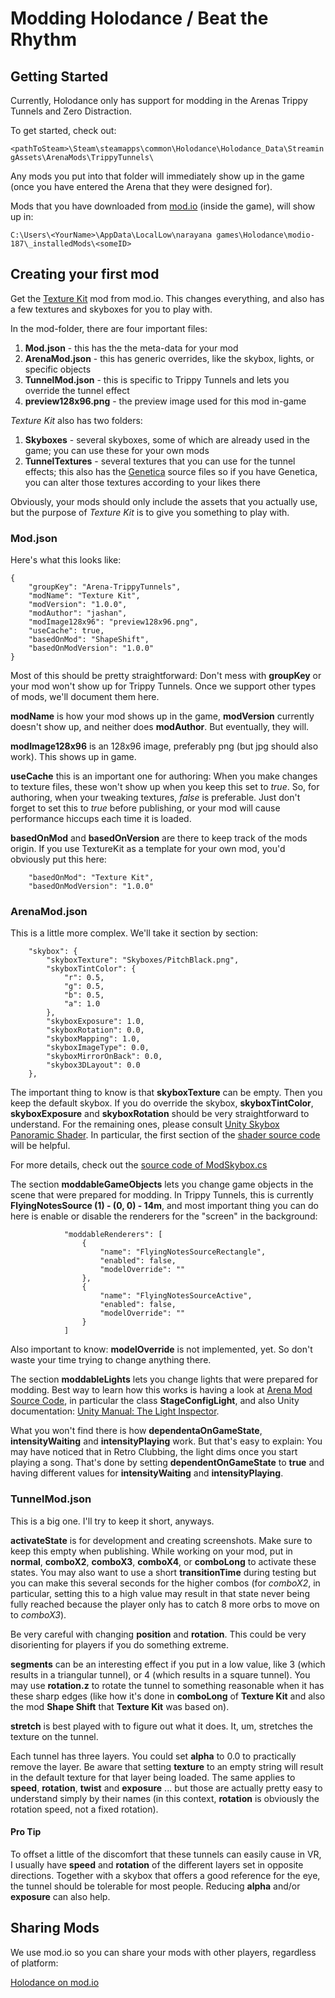 # Modding Holodance / Beat the Rhythm

## Getting Started

Currently, Holodance only has support for modding in the Arenas
Trippy Tunnels and Zero Distraction.

To get started, check out:

```<pathToSteam>\Steam\steamapps\common\Holodance\Holodance_Data\StreamingAssets\ArenaMods\TrippyTunnels\```

Any mods you put into that folder will immediately show up in the game 
(once you have entered the Arena that they were designed for).

Mods that you have downloaded from [mod.io](https://holodance.mod.io/) (inside the game), will show up in:

```C:\Users\<YourName>\AppData\LocalLow\narayana games\Holodance\modio-187\_installedMods\<someID>```

## Creating your first mod

Get the [Texture Kit](https://holodance.mod.io/texture-kit) mod from mod.io. This changes everything,
and also has a few textures and skyboxes for you to play with.

In the mod-folder, there are four important files:

1. **Mod.json** - this has the the meta-data for your mod
2. **ArenaMod.json** - this has generic overrides, like the skybox, lights, or specific objects
3. **TunnelMod.json** - this is specific to Trippy Tunnels and lets you override the tunnel effect
4. **preview128x96.png** - the preview image used for this mod in-game

*Texture Kit* also has two folders:

1. **Skyboxes** - several skyboxes, some of which are already used in the game; you can use these for your own mods
2. **TunnelTextures** - several textures that you can use for the tunnel effects; this also has the [Genetica](http://spiralgraphics.biz/genetica.htm) source files so if you have Genetica, you can alter those textures according to your likes there

Obviously, your mods should only include the assets that you actually use, but the purpose of *Texture Kit* is to give you something to play with.

### Mod.json

Here's what this looks like:

```
{
    "groupKey": "Arena-TrippyTunnels",
    "modName": "Texture Kit",
    "modVersion": "1.0.0",
    "modAuthor": "jashan",
    "modImage128x96": "preview128x96.png",
    "useCache": true,
    "basedOnMod": "ShapeShift",
    "basedOnModVersion": "1.0.0"
}
```

Most of this should be pretty straightforward: Don't mess with **groupKey** or your mod won't show 
up for Trippy Tunnels. Once we support other types of mods, we'll document them here.

**modName** is how your mod shows up in the game, **modVersion** currently doesn't show up, and neither does **modAuthor**.
But eventually, they will.

**modImage128x96** is an 128x96 image, preferably png (but jpg should also work). This shows up in game.

**useCache** this is an important one for authoring: When you make changes to texture files, these won't show
up when you keep this set to *true*. So, for authoring, when your tweaking textures, *false* is preferable.
Just don't forget to set this to *true* before publishing, or your mod will cause performance hiccups each time
it is loaded.

**basedOnMod** and **basedOnVersion** are there to keep track of the mods origin. If you use TextureKit
as a template for your own mod, you'd obviously put this here:

```
    "basedOnMod": "Texture Kit",
    "basedOnModVersion": "1.0.0"
```

### ArenaMod.json

This is a little more complex. We'll take it section by section:

```
    "skybox": {
        "skyboxTexture": "Skyboxes/PitchBlack.png",
        "skyboxTintColor": {
            "r": 0.5,
            "g": 0.5,
            "b": 0.5,
            "a": 1.0
        },
        "skyboxExposure": 1.0,
        "skyboxRotation": 0.0,
        "skyboxMapping": 1.0,
        "skyboxImageType": 0.0,
        "skyboxMirrorOnBack": 0.0,
        "skybox3DLayout": 0.0
    },
```

The important thing to know is that **skyboxTexture** can be empty. Then you keep the default skybox.
If you do override the skybox, **skyboxTintColor**, **skyboxExposure** and **skyboxRotation** should
be very straightforward to understand. For the remaining ones, please consult
[Unity Skybox Panoramic Shader](https://github.com/Unity-Technologies/SkyboxPanoramicShader). In particular,
the first section of the [shader source code](https://github.com/Unity-Technologies/SkyboxPanoramicShader/blob/master/Skybox-PanoramicBeta.shader) will be helpful.

For more details, check out the [source code of ModSkybox.cs](https://github.com/narayana-games/Modding/blob/master/com.narayana-games.modding/Runtime/SkyboxMod.cs)

The section **moddableGameObjects** lets you change game objects in the scene that were prepared for
modding. In Trippy Tunnels, this is currently **FlyingNotesSource (1) - (0, 0) - 14m**, and most important
thing you can do here is enable or disable the renderers for the "screen" in the background:

```
            "moddableRenderers": [
                {
                    "name": "FlyingNotesSourceRectangle",
                    "enabled": false,
                    "modelOverride": ""
                },
                {
                    "name": "FlyingNotesSourceActive",
                    "enabled": false,
                    "modelOverride": ""
                }
            ]
```

Also important to know: **modelOverride** is not implemented, yet. So don't waste your time trying to
change anything there.

The section **moddableLights** lets you change lights that were prepared for modding.
Best way to learn how this works is having a look at 
[Arena Mod Source Code](https://github.com/narayana-games/Modding/blob/master/com.narayana-games.modding/Runtime/ArenaMod.cs),
in particular the class **StageConfigLight**, and also Unity documentation: 
[Unity Manual: The Light Inspector](https://docs.unity3d.com/Manual/class-Light.html).

What you won't find there is how **dependentaOnGameState**, **intensityWaiting** and **intensityPlaying**
work. But that's easy to explain: You may have noticed that in Retro Clubbing, the light dims once you
start playing a song. That's done by setting **dependentOnGameState** to **true** and having different values
for **intensityWaiting** and **intensityPlaying**.

### TunnelMod.json

This is a big one. I'll try to keep it short, anyways.

**activateState** is for development and creating screenshots. Make sure to keep this
empty when publishing. While working on your mod, put in **normal**, **comboX2**, **comboX3**, **comboX4**, or **comboLong**
to activate these states. You may also want to use a short **transitionTime** during testing but you can make
this several seconds for the higher combos (for *comboX2*, in particular, setting this to a high value may result
in that state never being fully reached because the player only has to catch 8 more orbs to move on to *comboX3*).

Be very careful with changing **position** and **rotation**. This could be very disorienting for players if you
do something extreme.

**segments** can be an interesting effect if you put in a low value, like 3 (which results in a triangular tunnel),
or 4 (which results in a square tunnel). You may use **rotation.z** to rotate the tunnel to something reasonable when
it has these sharp edges (like how it's done in **comboLong** of **Texture Kit** and also the mod **Shape Shift**
that **Texture Kit** was based on).

**stretch** is best played with to figure out what it does. It, um, stretches the texture on the tunnel.

Each tunnel has three layers. You could set **alpha** to 0.0 to practically remove the layer. Be aware that
setting **texture** to an empty string will result in the default texture for that layer being loaded.
The same applies to **speed**, **rotation**, **twist** and **exposure** ... but those are actually pretty
easy to understand simply by their names (in this context, **rotation** is obviously the rotation speed,
not a fixed rotation).

#### Pro Tip

To offset a little of the discomfort that these tunnels can easily cause in VR, I usually have **speed** and
**rotation** of the different layers set in opposite directions. Together with a skybox that offers a good
reference for the eye, the tunnel should be tolerable for most people. Reducing **alpha** and/or **exposure**
can also help.

## Sharing Mods

We use mod.io so you can share your mods with other players, regardless of platform:

[Holodance on mod.io](https://holodance.mod.io/)
